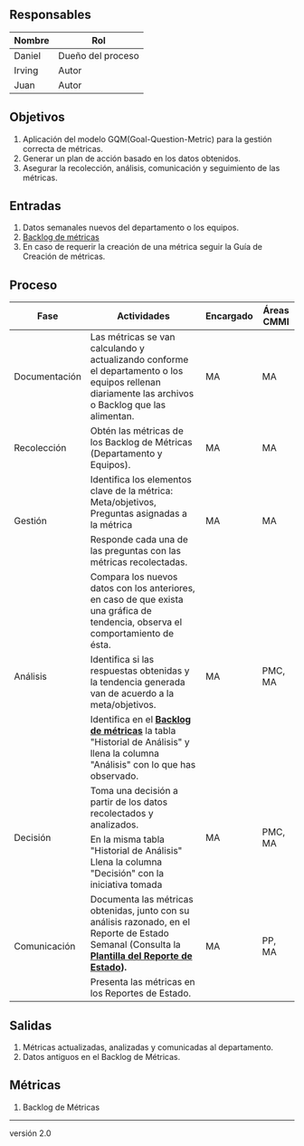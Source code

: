 ## Responsables
 Nombre     | Rol
-----------|------------------
Daniel     | Dueño del proceso
Irving      | Autor
Juan   | Autor

## Objetivos
1. Aplicación del modelo GQM(Goal-Question-Metric) para la gestión correcta de métricas.
2. Generar un plan de acción basado en los datos obtenidos.
3. Asegurar la recolección, análisis, comunicación y seguimiento de las métricas.

## Entradas
1. Datos semanales nuevos del departamento o los equipos.
2. <a href="https://docs.google.com/spreadsheets/d/1RpU0kmGCRSH35LN6ZTPPkAXsNAeiS_OLvBdqoJsp060/edit#gid=297985474">Backlog de métricas</a>
3. En caso de requerir la creación de una métrica seguir la Guía de Creación de métricas.


## Proceso
<table>
  <thead>
    <tr>
      <th>Fase</th>
      <th>Actividades</th>
      <th>Encargado</th>
      <th>Áreas CMMI</th>
    </tr>
  </thead>
  <tbody>
    <tr>
      <td>Documentación</td>
      <td>Las métricas se van calculando y actualizando conforme el departamento o los equipos rellenan diariamente las archivos o Backlog que las alimentan. </td>
      <td>MA</td>
      <td>MA</td>
    </tr>
    <tr>
      <td>Recolección</td>
      <td>Obtén las métricas de los Backlog de Métricas (Departamento y Equipos). </td>
      <td>MA</td>
      <td>MA</td>
    </tr>
    <tr>
     <td rowspan="2">Gestión</td>
     <td>Identifica los elementos clave de la métrica: Meta/objetivos, Preguntas asignadas a la métrica</td>
     <td rowspan="2">MA</td>
     <td rowspan="2">MA</td>
    </tr>
    <tr>
    <td> Responde cada una de las preguntas con las métricas recolectadas.</td>
    </tr>
    <tr>
      <td rowspan="3">Análisis</td>
      <td>Compara los nuevos datos con los anteriores, en caso de que exista una gráfica de tendencia, observa el comportamiento de ésta.</td>
      <td rowspan="3">MA</td>
      <td rowspan="3">PMC, MA</td>
    </tr>
    <tr>
      <td> Identifica si las respuestas obtenidas y la tendencia generada van de acuerdo a la meta/objetivos.
      </td>
    </tr>
    <tr>
      <td>Identifica en el <a href="https://docs.google.com/spreadsheets/d/1RpU0kmGCRSH35LN6ZTPPkAXsNAeiS_OLvBdqoJsp060/edit#gid=297985474"><strong>Backlog de métricas</strong></a> la tabla "Historial de Análisis" y llena la columna "Análisis" con lo que has observado.</td>
    </tr>
    <tr>
        <td rowspan="2">Decisión</td>
        <td>Toma una decisión a partir de los datos recolectados y analizados.</td>
        <td rowspan="2">MA</td>
        <td rowspan="2">PMC, MA</td>
    </tr>
    <tr>
        <td>En la misma tabla "Historial de Análisis" Llena la columna "Decisión" con la iniciativa tomada</td>
    </tr>
    <tr>
      <td rowspan="3">Comunicación</td>
      <td>Documenta las métricas obtenidas, junto con su análisis razonado, en el Reporte de Estado Semanal (Consulta la <a href="https://drive.google.com/drive/u/1/folders/1XZxtdq3RoWhYY6TDnYhSzn36lIpbwFja"><strong>Plantilla del Reporte de Estado<strong></a>). </td>
      <td rowspan="3">MA</td>
      <td rowspan="3">PP, MA</td>
    </tr>
    <tr>
      <td>Presenta las métricas en los Reportes de Estado.</td>
    </tr>
  </tbody>
</table>

## Salidas
1. Métricas actualizadas, analizadas y comunicadas al departamento.
2. Datos antiguos en el Backlog de Métricas.

## Métricas
1. Backlog de Métricas

***
versión 2.0